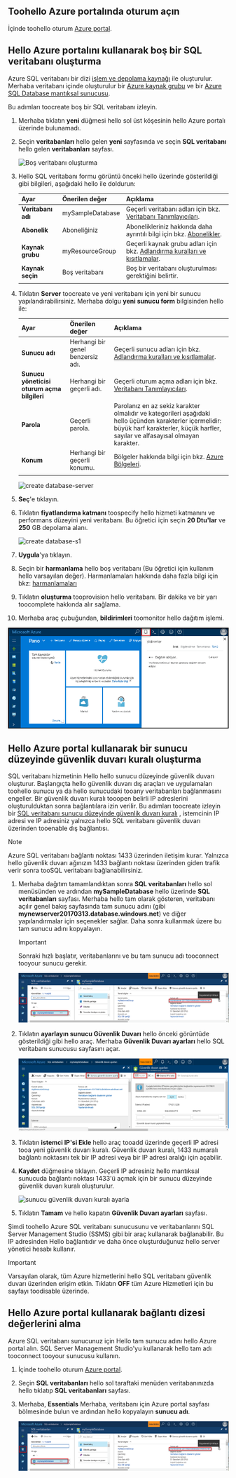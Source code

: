 ## <a name="log-in-toohello-azure-portal"></a>Toohello Azure portalında oturum açın

İçinde toohello oturum [Azure portal](https://portal.azure.com/).

## <a name="create-a-blank-sql-database-using-hello-azure-portal"></a>Hello Azure portalını kullanarak boş bir SQL veritabanı oluşturma

Azure SQL veritabanı bir dizi [işlem ve depolama kaynağı](../articles/sql-database/sql-database-service-tiers.md) ile oluşturulur. Merhaba veritabanı içinde oluşturulur bir [Azure kaynak grubu](../articles/azure-resource-manager/resource-group-overview.md) ve bir [Azure SQL Database mantıksal sunucusu](../articles/sql-database/sql-database-features.md). 

Bu adımları toocreate boş bir SQL veritabanı izleyin. 

1. Merhaba tıklatın **yeni** düğmesi hello sol üst köşesinin hello Azure portalı üzerinde bulunamadı.

2. Seçin **veritabanları** hello gelen **yeni** sayfasında ve seçin **SQL veritabanı** hello gelen **veritabanları** sayfası. 

   ![Boş veritabanı oluşturma](../articles/sql-database/media/sql-database-design-first-database/create-empty-database.png)

3. Hello SQL veritabanı formu görüntü önceki hello üzerinde gösterildiği gibi bilgileri, aşağıdaki hello ile doldurun:   

   | Ayar | Önerilen değer | Açıklama |
   | --------| --------------- | ----------- | 
   | **Veritabanı adı** | mySampleDatabase | Geçerli veritabanı adları için bkz. [Veritabanı Tanımlayıcıları](https://docs.microsoft.com/sql/relational-databases/databases/database-identifiers). | 
   | **Abonelik** | Aboneliğiniz  | Abonelikleriniz hakkında daha ayrıntılı bilgi için bkz. [Abonelikler](https://account.windowsazure.com/Subscriptions). |
   | **Kaynak grubu** | myResourceGroup | Geçerli kaynak grubu adları için bkz. [Adlandırma kuralları ve kısıtlamalar](https://docs.microsoft.com/azure/architecture/best-practices/naming-conventions). |
   | **Kaynak seçin** | Boş veritabanı | Boş bir veritabanı oluşturulması gerektiğini belirtir. |
   ||||

4. Tıklatın **Server** toocreate ve yeni veritabanı için yeni bir sunucu yapılandırabilirsiniz. Merhaba dolgu **yeni sunucu form** bilgisinden hello ile: 

   | Ayar | Önerilen değer | Açıklama |
   | --------| --------------- | ----------- | 
   | **Sunucu adı** | Herhangi bir genel benzersiz adı. | Geçerli sunucu adları için bkz. [Adlandırma kuralları ve kısıtlamalar](https://docs.microsoft.com/azure/architecture/best-practices/naming-conventions). | 
   | **Sunucu yöneticisi oturum açma bilgileri** | Herhangi bir geçerli adı. | Geçerli oturum açma adları için bkz. [Veritabanı Tanımlayıcıları](https://docs.microsoft.com/sql/relational-databases/databases/database-identifiers).|
   | **Parola** | Geçerli parola. | Parolanız en az sekiz karakter olmalıdır ve kategorileri aşağıdaki hello üçünden karakterler içermelidir: büyük harf karakterler, küçük harfler, sayılar ve alfasayısal olmayan karakter. |
   | **Konum** | Herhangi bir geçerli konumu. | Bölgeler hakkında bilgi için bkz. [Azure Bölgeleri](https://azure.microsoft.com/regions/). |
   ||||

   ![create database-server](../articles/sql-database/media/sql-database-design-first-database/create-database-server.png)

5. **Seç**'e tıklayın.

6. Tıklatın **fiyatlandırma katmanı** toospecify hello hizmeti katmanını ve performans düzeyini yeni veritabanı. Bu öğretici için seçin **20 Dtu'lar** ve **250** GB depolama alanı.

   ![create database-s1](../articles/sql-database/media/sql-database-design-first-database/create-empty-database-pricing-tier.png)

7. **Uygula**'ya tıklayın.  

8. Seçin bir **harmanlama** hello boş veritabanı (Bu öğretici için kullanım hello varsayılan değer). Harmanlamaları hakkında daha fazla bilgi için bkz: [harmanlamaları](https://docs.microsoft.com/sql/t-sql/statements/collations)

9. Tıklatın **oluşturma** tooprovision hello veritabanı. Bir dakika ve bir yarı toocomplete hakkında alır sağlama. 

10. Merhaba araç çubuğundan, **bildirimleri** toomonitor hello dağıtım işlemi.

   ![bildirim](../articles/sql-database/media/sql-database-get-started-portal/notification.png)

## <a name="create-a-server-level-firewall-rule-using-hello-azure-portal"></a>Hello Azure portal kullanarak bir sunucu düzeyinde güvenlik duvarı kuralı oluşturma

SQL veritabanı hizmetinin Hello hello sunucu düzeyinde güvenlik duvarı oluşturur. Başlangıçta hello güvenlik duvarı dış araçları ve uygulamaları toohello sunucu ya da hello sunucudaki tooany veritabanları bağlanmasını engeller. Bir güvenlik duvarı kuralı tooopen belirli IP adreslerini oluşturulduktan sonra bağlantılara izin verilir. Bu adımları toocreate izleyin bir [SQL veritabanı sunucu düzeyinde güvenlik duvarı kuralı](../articles/sql-database/sql-database-firewall-configure.md) , istemcinin IP adresi ve IP adresiniz yalnızca hello SQL veritabanı güvenlik duvarı üzerinden tooenable dış bağlantısı. 


> [!NOTE]
> Azure SQL veritabanı bağlantı noktası 1433 üzerinden iletişim kurar. Yalnızca hello güvenlik duvarı ağınızın 1433 bağlantı noktası üzerinden giden trafik verir sonra tooSQL veritabanı bağlanabilirsiniz.


1. Merhaba dağıtım tamamlandıktan sonra **SQL veritabanları** hello sol menüsünden ve ardından **mySampleDatabase** hello üzerinde **SQL veritabanları** sayfası. Merhaba hello tam olarak gösteren, veritabanı açılır genel bakış sayfasında tam sunucu adını (gibi **mynewserver20170313.database.windows.net**) ve diğer yapılandırmalar için seçenekler sağlar. Daha sonra kullanmak üzere bu tam sunucu adını kopyalayın.

   > [!IMPORTANT]
   > Sonraki hızlı başlatır, veritabanlarını ve bu tam sunucu adı tooconnect tooyour sunucu gerekir.
   > 

   ![sunucu adı](../articles/sql-database/media/sql-database-get-started-portal/server-name.png) 

2. Tıklatın **ayarlayın sunucu Güvenlik Duvarı** hello önceki görüntüde gösterildiği gibi hello araç. Merhaba **Güvenlik Duvarı ayarları** hello SQL veritabanı sunucusu sayfasını açar. 

   ![sunucu güvenlik duvarı kuralı](../articles/sql-database/media/sql-database-get-started-portal/server-firewall-rule.png) 


3. Tıklatın **istemci IP'si Ekle** hello araç tooadd üzerinde geçerli IP adresi tooa yeni güvenlik duvarı kuralı. Güvenlik duvarı kuralı, 1433 numaralı bağlantı noktasını tek bir IP adresi veya bir IP adresi aralığı için açabilir.

4. **Kaydet** düğmesine tıklayın. Geçerli IP adresiniz hello mantıksal sunucuda bağlantı noktası 1433'ü açmak için bir sunucu düzeyinde güvenlik duvarı kuralı oluşturulur.

   ![sunucu güvenlik duvarı kuralı ayarla](../articles/sql-database/media/sql-database-get-started-portal/server-firewall-rule-set.png) 

4. Tıklatın **Tamam** ve hello kapatın **Güvenlik Duvarı ayarları** sayfası.

Şimdi toohello Azure SQL veritabanı sunucusunu ve veritabanlarını SQL Server Management Studio (SSMS) gibi bir araç kullanarak bağlanabilir. Bu IP adresinden Hello bağlantıdır ve daha önce oluşturduğunuz hello server yönetici hesabı kullanır.


> [!IMPORTANT]
> Varsayılan olarak, tüm Azure hizmetlerini hello SQL veritabanı güvenlik duvarı üzerinden erişim etkin. Tıklatın **OFF** tüm Azure Hizmetleri için bu sayfayı toodisable üzerinde.


## <a name="get-connection-string-values-using-hello-azure-portal"></a>Hello Azure portal kullanarak bağlantı dizesi değerlerini alma

Azure SQL veritabanı sunucunuz için Hello tam sunucu adını hello Azure portal alın. SQL Server Management Studio'yu kullanarak hello tam adı tooconnect tooyour sunucusu kullanın.

1. İçinde toohello oturum [Azure portal](https://portal.azure.com/).

2. Seçin **SQL veritabanları** hello sol taraftaki menüden veritabanınızda hello tıklatıp **SQL veritabanları** sayfası. 

3. Merhaba, **Essentials** Merhaba, veritabanı için Azure portal sayfası bölmesinde bulun ve ardından hello kopyalayın **sunucu adı**.

   ![bağlantı bilgileri](../articles/sql-database/media/sql-database-get-started-portal/server-name.png) 
